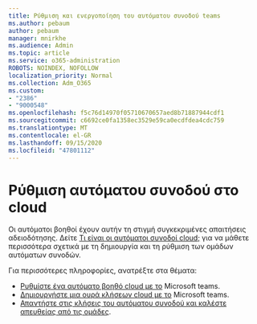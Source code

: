 ```yaml
---
title: Ρύθμιση και ενεργοποίηση του αυτόματου συνοδού teams
ms.author: pebaum
author: pebaum
manager: mnirkhe
ms.audience: Admin
ms.topic: article
ms.service: o365-administration
ROBOTS: NOINDEX, NOFOLLOW
localization_priority: Normal
ms.collection: Adm_O365
ms.custom:
- "2386"
- "9000548"
ms.openlocfilehash: f5c76d14970f05710670657aed8b71887944cdf1
ms.sourcegitcommit: c6692ce0fa1358ec3529e59ca0ecdfdea4cdc759
ms.translationtype: MT
ms.contentlocale: el-GR
ms.lasthandoff: 09/15/2020
ms.locfileid: "47801112"
---
```

# <a name="set-up-a-cloud-auto-attendant"></a>Ρύθμιση αυτόματου συνοδού στο cloud

Οι αυτόματοι βοηθοί έχουν αυτήν τη στιγμή συγκεκριμένες απαιτήσεις αδειοδότησης. Δείτε [Τι είναι οι αυτόματοι συνοδοί cloud;](https://docs.microsoft.com/microsoftteams/what-are-phone-system-auto-attendants) για να μάθετε περισσότερα σχετικά με τη δημιουργία και τη ρύθμιση των ομάδων αυτόματων συνοδών. 

Για περισσότερες πληροφορίες, ανατρέξτε στα θέματα:

- [Ρυθμίστε ένα αυτόματο βοηθό cloud με το](https://docs.microsoft.com/microsoftteams/create-a-phone-system-auto-attendant) Microsoft teams. 
- [Δημιουργήστε μια ουρά κλήσεων cloud με το](https://docs.microsoft.com/microsoftteams/create-a-phone-system-call-queue) Microsoft teams. 
- [Απαντήστε στις κλήσεις του αυτόματου συνοδού και καλέστε απευθείας από τις ομάδες](https://docs.microsoft.com/microsoftteams/answer-auto-attendant-and-call-queue-calls). 